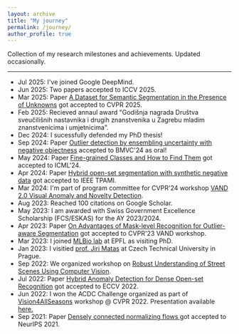 ```yaml
---
layout: archive
title: "My journey"
permalink: /journey/
author_profile: true
---
```


Collection of my research milestones and achievements. Updated occasionally.


----
- Jul 2025: I've joined Google DeepMind.
- Jun 2025: Two papers accepted to ICCV 2025.
- Mar 2025: Paper [A Dataset for Semantic Segmentation in the Presence of Unknowns](https://arxiv.org/pdf/2503.22309) got accepted to CVPR 2025.
- Feb 2025: Recieved annaul award "Godišnja nagrada Društva sveučilišnih nastavnika i drugih znanstvenika u Zagrebu mladim znanstvenicima i umjetnicima".
- Dec 2024: I sucessfully defended my PhD thesis!
- Sep 2024: Paper [Outlier detection by ensembling uncertainty with negative objectness](https://bmva-archive.org.uk/bmvc/2024/papers/Paper_779/paper.pdf) accepted to BMVC'24 as oral!
- May 2024: Paper [Fine-grained Classes and How to Find Them](https://arxiv.org/abs/2406.11070) got accepted to ICML'24.
- Apr 2024: Paper [Hybrid open-set segmentation with synthetic negative data](https://ieeexplore.ieee.org/abstract/document/10496197) got accepted to IEEE TPAMI.
- Mar 2024: I'm part of program committee for CVPR'24 workshop [VAND 2.0 Visual Anomaly and Novelty Detection](https://sites.google.com/view/vand-2-0-cvpr-2024/home).
- Aug 2023: Reached 100 citations on Google Scholar.
- May 2023: I am awarded with Swiss Government Excellence Scholarship (FCS/ESKAS) for the AY 2023/2024.
- Apr 2023: Paper [On Advantages of Mask-level Recognition for Outlier-aware Segmentation](https://arxiv.org/abs/2301.03407) got accepted to CVPR'23 VAND workshop.
- Mar 2023: I joined [MLBio lab](https://brbiclab.epfl.ch) at EPFL as visiting PhD.
- Jan 2023: I visitied [prof. Jiri Matas](https://scholar.google.com/citations?user=EJCNY6QAAAAJ) at Czech Technical University in Prague.
- Sep 2022: We organized workshop on [Robust Understanding of Street Scenes Using Computer Vision](http://www-ai.math.uni-wuppertal.de/~streetscenes/workshop/).
- Jul 2022: Paper [Hybrid Anomaly Detection for Dense Open-set Recognition](https://arxiv.org/abs/2207.02606) got accepted to ECCV 2022.
- Jun 2022: I won the ACDC Challenge organized as part of [Vision4AllSeasons](https://vision4allseason.net) workshop @ CVPR 2022. Presentation available [here.](../files/ACDC_Challenge_Matej_Grcic.pdf)
- Sep 2021: Paper [Densely connected normalizing flows
](https://arxiv.org/abs/2106.04627) got accepted to NeurIPS 2021.